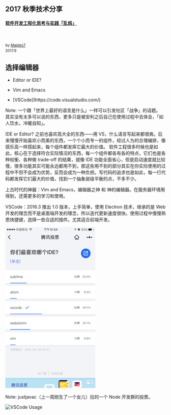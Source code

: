 ## 2017 秋季技术分享
#### [软件开发工程化思考与实践「乱炖」](http://slides.maples7.com/2017-9.html)
<br />
<p>
  <small>by <a target="_blank" href="http://maples7.com">Maples7</a></small><br />
	<small>2017.9</small>
</p>



## 选择编辑器

- Editor or IDE? <!-- .element: class="fragment" data-fragment-index="1" -->

- Vim and Emacs <!-- .element: class="fragment" data-fragment-index="2" -->

- <!-- .element: class="fragment" data-fragment-index="3" --> [VSCode](https://code.visualstudio.com/) <!-- .element: class="fragment" data-fragment-index="3" -->

Note:
一个跟「世界上最好的语言是什么」一样可以引发社区「战争」的话题。
其实没有太多可以说的东西，更多只是被安利之后自己在使用过程中去体会，「如人饮水，冷暖自知」。

IDE or Editor? 之前也喜欢高大全的东西——用 VS，什么语言写起来都很爽。后来慢慢开始喜欢小而美的东西，一个个小而专一的组件，经过人为的合理编排，像搭乐高一样搭起来，每个组件都发挥它最大的价值。
软件工程很多时候也是如此，核心在于选择符合实际情况的东西，每一个组件都各有各的特点，它们也是各种权衡、各种做 trade-off 的结果，就像 IDE 功能全面省心，但是启动速度就比较慢，很多功能其实可能永远都用不到，那这些用不到的部分其实在你实际使用的过程中不但不会成为优势，反而会成为一种负担。写代码的追求也是如此，每一行代码都发挥它们最大的价值，找到一个抽象层级平衡的点，不多不少。

上古时代的神器：Vim and Emacs，编辑器之神 和 神的编辑器。在服务器环境用得到，还需更多的学习和使用。

VSCode：2016.3 推出 1.0 版本，上手简单，使用 Electron 技术，继承的是 Web 开发的理念而不是桌面端开发的理念，所以迭代更新速度很快。使用过程中慢慢熟悉快捷键，选择一些合适的插件。尤其适合前端开发。



![最喜欢的 IDE 投票](resource/img/vscode1.PNG "最喜欢的 IDE 投票")

Note:
justjavac（上一周刚生了一个女儿）拉的一个 Node 开发群的投票。



![VSCode Usage](resource/img/vscode-usage.gif "VSCode Usage Gif")
